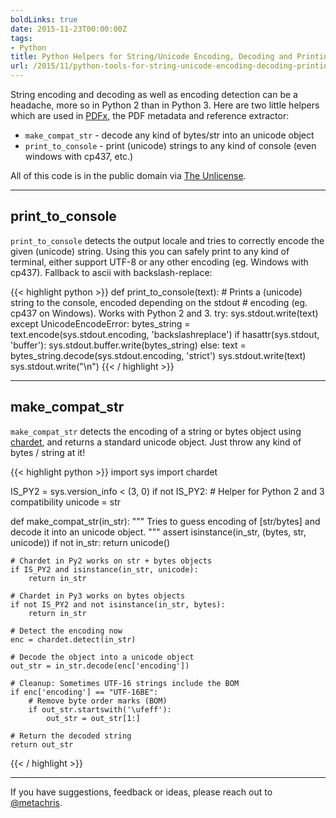 ```yaml
---
boldLinks: true
date: 2015-11-23T00:00:00Z
tags:
- Python
title: Python Helpers for String/Unicode Encoding, Decoding and Printing
url: /2015/11/python-tools-for-string-unicode-encoding-decoding-printing/
---
```


String encoding and decoding as well as encoding detection can be a
headache, more so in Python 2 than in Python 3. Here are two little helpers
which are used in [PDFx](https://www.metachris.com/pdfx), the
PDF metadata and reference extractor:

* `make_compat_str` - decode any kind of bytes/str into an unicode object
* `print_to_console` - print (unicode) strings to any kind of console (even windows with cp437, etc.)

All of this code is in the public domain via [The Unlicense](http://choosealicense.com/licenses/unlicense/).

---

<h2>print_to_console</h2>

`print_to_console` detects the output locale and tries to correctly encode the
given (unicode) string. Using this you can safely print to any kind of terminal,
either support UTF-8 or any other encoding (eg. Windows with cp437). Fallback to ascii with backslash-replace:

{{< highlight python >}}
def print_to_console(text):
    # Prints a (unicode) string to the console, encoded depending on the stdout
    # encoding (eg. cp437 on Windows). Works with Python 2 and 3.
    try:
        sys.stdout.write(text)
    except UnicodeEncodeError:
        bytes_string = text.encode(sys.stdout.encoding, 'backslashreplace')
        if hasattr(sys.stdout, 'buffer'):
            sys.stdout.buffer.write(bytes_string)
        else:
            text = bytes_string.decode(sys.stdout.encoding, 'strict')
            sys.stdout.write(text)
    sys.stdout.write("\n")
{{< / highlight >}}

---

<h2>make_compat_str</h2>

`make_compat_str` detects the encoding of a string or bytes object using
[chardet](https://pypi.python.org/pypi/chardet), and returns a standard unicode object. Just throw any kind of bytes / string at it!

{{< highlight python >}}
import sys
import chardet

IS_PY2 = sys.version_info < (3, 0)
if not IS_PY2:
    # Helper for Python 2 and 3 compatibility
    unicode = str

def make_compat_str(in_str):
    """
    Tries to guess encoding of [str/bytes] and decode it into
    an unicode object.
    """
    assert isinstance(in_str, (bytes, str, unicode))
    if not in_str:
        return unicode()

    # Chardet in Py2 works on str + bytes objects
    if IS_PY2 and isinstance(in_str, unicode):
        return in_str

    # Chardet in Py3 works on bytes objects
    if not IS_PY2 and not isinstance(in_str, bytes):
        return in_str

    # Detect the encoding now
    enc = chardet.detect(in_str)

    # Decode the object into a unicode object
    out_str = in_str.decode(enc['encoding'])

    # Cleanup: Sometimes UTF-16 strings include the BOM
    if enc['encoding'] == "UTF-16BE":
        # Remove byte order marks (BOM)
        if out_str.startswith('\ufeff'):
            out_str = out_str[1:]

    # Return the decoded string
    return out_str
{{< / highlight >}}


<hr class="spaced">

If you have suggestions, feedback or ideas, please reach out to <a href="https://twitter.com/metachris" target="_blank">@metachris</a>.
